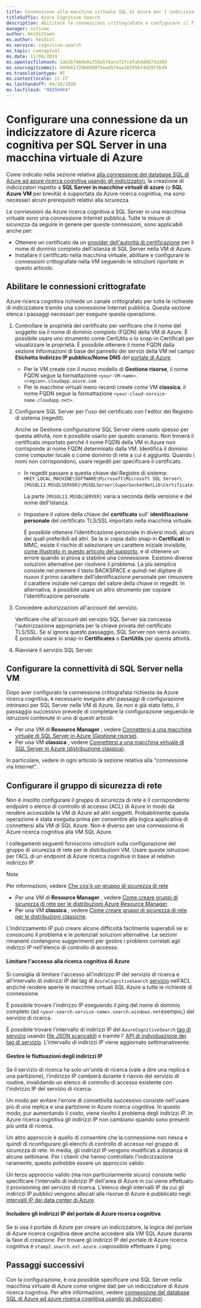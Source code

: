 ```yaml
---
title: Connessione alla macchina virtuale SQL di Azure per l'indicizzazione della ricerca
titleSuffix: Azure Cognitive Search
description: Abilitare le connessioni crittografate e configurare il firewall per consentire le connessioni a SQL Server in una macchina virtuale (VM) di Azure da un indicizzatore in Azure ricerca cognitiva.
manager: nitinme
author: HeidiSteen
ms.author: heidist
ms.service: cognitive-search
ms.topic: conceptual
ms.date: 11/04/2019
ms.openlocfilehash: 1ab2b7860e8a75da5f8acef2fc4fa54d4b73a30d
ms.sourcegitcommit: 849bb1729b89d075eed579aa36395bf4d29f3bd9
ms.translationtype: MT
ms.contentlocale: it-IT
ms.lasthandoff: 04/28/2020
ms.locfileid: "80256964"
---
```

# <a name="configure-a-connection-from-an-azure-cognitive-search-indexer-to-sql-server-on-an-azure-vm"></a>Configurare una connessione da un indicizzatore di Azure ricerca cognitiva per SQL Server in una macchina virtuale di Azure

Come indicato nella sezione relativa [alla connessione del database SQL di Azure ad azure ricerca cognitiva usando gli indicizzatori](search-howto-connecting-azure-sql-database-to-azure-search-using-indexers.md#faq), la creazione di indicizzatori rispetto a **SQL Server in macchine virtuali di azure** (o **SQL Azure VM** per brevità) è supportata da Azure ricerca cognitiva, ma sono necessari alcuni prerequisiti relativi alla sicurezza. 

Le connessioni da Azure ricerca cognitiva a SQL Server in una macchina virtuale sono una connessione Internet pubblica. Tutte le misure di sicurezza da seguire in genere per queste connessioni, sono applicabili anche per:

+ Ottenere un certificato da un [provider dell'autorità di certificazione](https://en.wikipedia.org/wiki/Certificate_authority#Providers) per il nome di dominio completo dell'istanza di SQL Server nella VM di Azure.
+ Installare il certificato nella macchina virtuale, abilitare e configurare le connessioni crittografate nella VM seguendo le istruzioni riportate in questo articolo.

## <a name="enable-encrypted-connections"></a>Abilitare le connessioni crittografate
Azure ricerca cognitiva richiede un canale crittografato per tutte le richieste di indicizzatore tramite una connessione Internet pubblica. Questa sezione elenca i passaggi necessari per eseguire questa operazione.

1. Controllare le proprietà del certificato per verificare che il nome del soggetto sia il nome di dominio completo (FQDN) della VM di Azure. È possibile usare uno strumento come CertUtils o lo snap-in Certificati per visualizzare le proprietà. È possibile ottenere il nome FQDN dalla sezione Informazioni di base del pannello dei servizi della VM nel campo **Etichetta Indirizzo IP pubblico/Nome DNS** del [portale di Azure](https://portal.azure.com/).
   
   * Per le VM create con il nuovo modello di **Gestione risorse**, il nome FQDN segue la formattazione `<your-VM-name>.<region>.cloudapp.azure.com`
   * Per le macchine virtuali meno recenti create come VM **classica**, il nome FQDN segue la formattazione `<your-cloud-service-name.cloudapp.net>`.

2. Configurare SQL Server per l'uso del certificato con l'editor del Registro di sistema (regedit). 
   
    Anche se Gestione configurazione SQL Server viene usato spesso per questa attività, non è possibile usarlo per questo scenario. Non troverà il certificato importato perché il nome FQDN della VM in Azure non corrisponde al nome FQDN determinato dalla VM. Identifica il dominio come computer locale o come dominio di rete a cui è aggiunto. Quando i nomi non corrispondono, usare regedit per specificare il certificato.
   
   * In regedit passare a questa chiave del Registro di sistema: `HKEY_LOCAL_MACHINE\SOFTWARE\Microsoft\Microsoft SQL Server\[MSSQL13.MSSQLSERVER]\MSSQLServer\SuperSocketNetLib\Certificate`.
     
     La parte `[MSSQL13.MSSQLSERVER]` varia a seconda della versione e del nome dell'istanza. 
   * Impostare il valore della chiave del **certificato** sull' **identificazione personale** del certificato TLS/SSL importato nella macchina virtuale.
     
     È possibile ottenere l'identificazione personale in diversi modi, alcuni dei quali preferibili ad altri. Se la si copia dallo snap-in **Certificati** in MMC, esiste il rischio di selezionare un carattere iniziale invisibile, [come illustrato in questo articolo del supporto](https://support.microsoft.com/kb/2023869/), e di ottenere un errore quando si prova a stabilire una connessione. Esistono diverse soluzioni alternative per risolvere il problema. La più semplice consiste nel premere il tasto BACKSPACE e quindi nel digitare di nuovo il primo carattere dell'identificazione personale per rimuovere il carattere iniziale nel campo del valore della chiave in regedit. In alternativa, è possibile usare un altro strumento per copiare l'identificazione personale.

3. Concedere autorizzazioni all'account del servizio. 
   
    Verificare che all'account del servizio SQL Server sia concessa l'autorizzazione appropriata per la chiave privata del certificato TLS/SSL. Se si ignora questo passaggio, SQL Server non verrà avviato. È possibile usare lo snap-in **Certificates** o **CertUtils** per questa attività.
    
4. Riavviare il servizio SQL Server.

## <a name="configure-sql-server-connectivity-in-the-vm"></a>Configurare la connettività di SQL Server nella VM
Dopo aver configurato la connessione crittografata richiesta da Azure ricerca cognitiva, è necessario eseguire altri passaggi di configurazione intrinseci per SQL Server nelle VM di Azure. Se non è già stato fatto, il passaggio successivo prevede di completare la configurazione seguendo le istruzioni contenute in uno di questi articoli:

* Per una VM di **Resource Manager** , vedere [Connettersi a una macchina virtuale di SQL Server in Azure (Gestione risorse)](../virtual-machines/windows/sql/virtual-machines-windows-sql-connect.md). 
* Per una VM **classica** , vedere [Connettersi a una macchina virtuale di SQL Server in Azure (distribuzione classica)](../virtual-machines/windows/classic/sql-connect.md).

In particolare, vedere in ogni articolo la sezione relativa alla "connessione via Internet".

## <a name="configure-the-network-security-group-nsg"></a>Configurare il gruppo di sicurezza di rete
Non è insolito configurare il gruppo di sicurezza di rete e il corrispondente endpoint o elenco di controllo di accesso (ACL) di Azure in modo da rendere accessibile la VM di Azure ad altri soggetti. Probabilmente questa operazione è stata eseguita prima per consentire alla logica applicativa di connettersi alla VM di SQL Azure. Non è diverso per una connessione di Azure ricerca cognitiva alla VM SQL Azure. 

I collegamenti seguenti forniscono istruzioni sulla configurazione del gruppo di sicurezza di rete per le distribuzioni VM. Usare queste istruzioni per l'ACL di un endpoint di Azure ricerca cognitiva in base al relativo indirizzo IP.

> [!NOTE]
> Per informazioni, vedere [Che cos'è un gruppo di sicurezza di rete](../virtual-network/security-overview.md)
> 
> 

* Per una VM di **Resource Manager** , vedere [Come creare gruppi di sicurezza di rete per le distribuzioni Azure Resource Manager](../virtual-network/tutorial-filter-network-traffic.md). 
* Per una VM **classica** , vedere [Come creare gruppi di sicurezza di rete per le distribuzioni classiche](../virtual-network/virtual-networks-create-nsg-classic-ps.md).

L'indirizzamento IP può creare alcune difficoltà facilmente superabili se si conoscono il problema e le potenziali soluzioni alternative. Le sezioni rimanenti contengono suggerimenti per gestire i problemi correlati agli indirizzi IP nell'elenco di controllo di accesso.

#### <a name="restrict-access-to-the-azure-cognitive-search"></a>Limitare l'accesso alla ricerca cognitiva di Azure
Si consiglia di limitare l'accesso all'indirizzo IP del servizio di ricerca e all'intervallo di indirizzi IP del tag di `AzureCognitiveSearch` [servizio](https://docs.microsoft.com/azure/virtual-network/service-tags-overview#available-service-tags) nell'ACL anziché rendere aperte le macchine virtuali SQL Azure a tutte le richieste di connessione.

È possibile trovare l'indirizzo IP eseguendo il ping del nome di dominio completo (ad `<your-search-service-name>.search.windows.net`esempio,) del servizio di ricerca.

È possibile trovare l'intervallo di indirizzi IP del `AzureCognitiveSearch` [tag di servizio](https://docs.microsoft.com/azure/virtual-network/service-tags-overview#available-service-tags) usando [file JSON scaricabili](https://docs.microsoft.com/azure/virtual-network/service-tags-overview#discover-service-tags-by-using-downloadable-json-files) o tramite l' [API di individuazione dei tag di servizio](https://docs.microsoft.com/azure/virtual-network/service-tags-overview#use-the-service-tag-discovery-api-public-preview). L'intervallo di indirizzi IP viene aggiornato settimanalmente.

#### <a name="managing-ip-address-fluctuations"></a>Gestire le fluttuazioni degli indirizzi IP
Se il servizio di ricerca ha solo un'unità di ricerca (vale a dire una replica e una partizione), l'indirizzo IP cambierà durante il riavvio del servizio di routine, invalidando un elenco di controllo di accesso esistente con l'indirizzo IP del servizio di ricerca.

Un modo per evitare l'errore di connettività successivo consiste nell'usare più di una replica e una partizione in Azure ricerca cognitiva. In questo modo, pur aumentando il costo, viene risolto il problema degli indirizzi IP. In Azure ricerca cognitiva gli indirizzi IP non cambiano quando sono presenti più unità di ricerca.

Un altro approccio è quello di consentire che la connessione non riesca e quindi di riconfigurare gli elenchi di controllo di accesso nel gruppo di sicurezza di rete. In media, gli indirizzi IP vengono modificati a distanza di alcune settimane. Per i clienti che hanno controllato l'indicizzazione raramente, questo potrebbe essere un approccio valido.

Un terzo approccio valido (ma non particolarmente sicuro) consiste nello specificare l'intervallo di indirizzi IP dell'area di Azure in cui viene effettuato il provisioning del servizio di ricerca. L'elenco degli intervalli IP da cui gli indirizzi IP pubblici vengono allocati alle risorse di Azure è pubblicato negli [intervalli IP dei data center di Azure](https://www.microsoft.com/download/details.aspx?id=41653). 

#### <a name="include-the-azure-cognitive-search-portal-ip-addresses"></a>Includere gli indirizzi IP del portale di Azure ricerca cognitiva
Se si usa il portale di Azure per creare un indicizzatore, la logica del portale di Azure ricerca cognitiva deve anche accedere alla VM SQL Azure durante la fase di creazione. Per trovare gli indirizzi IP del portale di Azure ricerca cognitiva è `stamp2.search.ext.azure.com`possibile effettuare il ping.

## <a name="next-steps"></a>Passaggi successivi
Con la configurazione, è ora possibile specificare una SQL Server nella macchina virtuale di Azure come origine dati per un indicizzatore di Azure ricerca cognitiva. Per altre informazioni, vedere [connessione del database SQL di Azure ad azure ricerca cognitiva usando gli indicizzatori](search-howto-connecting-azure-sql-database-to-azure-search-using-indexers.md) .


